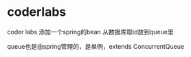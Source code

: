 # coderlabs
coder labs
添加一个spring的bean 从数据库取id放到queue里

queue也是由spring管理的，是单例，extends ConcurrentQueue

